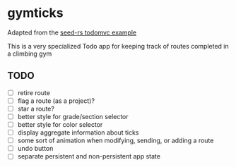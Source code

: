 # gymticks

Adapted from the [seed-rs todomvc example](https://github.com/seed-rs/seed/tree/master/examples/todomvc)

This is a very specialized Todo app for keeping track of routes completed in a climbing gym

## TODO

- [ ] retire route
- [ ] flag a route (as a project)?
- [ ] star a route?
- [ ] better style for grade/section selector
- [ ] better style for color selector
- [ ] display aggregate information about ticks
- [ ] some sort of animation when modifying, sending, or adding a route
- [ ] undo button
- [ ] separate persistent and non-persistent app state
